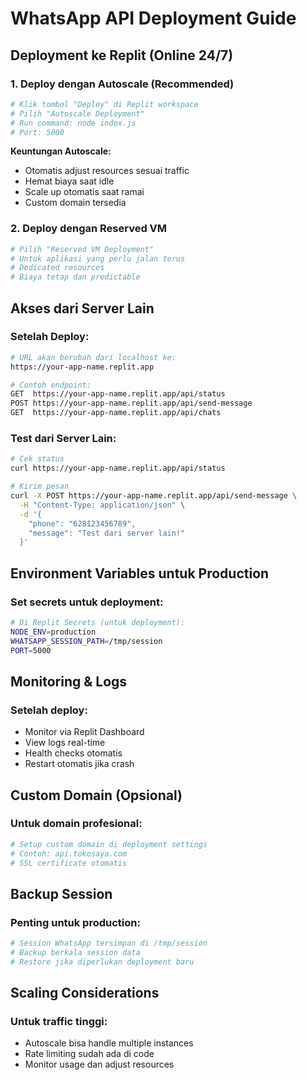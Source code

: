 # WhatsApp API Deployment Guide

## Deployment ke Replit (Online 24/7)

### 1. Deploy dengan Autoscale (Recommended)
```bash
# Klik tombol "Deploy" di Replit workspace
# Pilih "Autoscale Deployment"
# Run command: node index.js
# Port: 5000
```

**Keuntungan Autoscale:**
- Otomatis adjust resources sesuai traffic
- Hemat biaya saat idle
- Scale up otomatis saat ramai
- Custom domain tersedia

### 2. Deploy dengan Reserved VM
```bash
# Pilih "Reserved VM Deployment" 
# Untuk aplikasi yang perlu jalan terus
# Dedicated resources
# Biaya tetap dan predictable
```

## Akses dari Server Lain

### Setelah Deploy:
```bash
# URL akan berubah dari localhost ke:
https://your-app-name.replit.app

# Contoh endpoint:
GET  https://your-app-name.replit.app/api/status
POST https://your-app-name.replit.app/api/send-message
GET  https://your-app-name.replit.app/api/chats
```

### Test dari Server Lain:
```bash
# Cek status
curl https://your-app-name.replit.app/api/status

# Kirim pesan
curl -X POST https://your-app-name.replit.app/api/send-message \
  -H "Content-Type: application/json" \
  -d '{
    "phone": "628123456789",
    "message": "Test dari server lain!"
  }'
```

## Environment Variables untuk Production

### Set secrets untuk deployment:
```bash
# Di Replit Secrets (untuk deployment):
NODE_ENV=production
WHATSAPP_SESSION_PATH=/tmp/session
PORT=5000
```

## Monitoring & Logs

### Setelah deploy:
- Monitor via Replit Dashboard
- View logs real-time
- Health checks otomatis
- Restart otomatis jika crash

## Custom Domain (Opsional)

### Untuk domain profesional:
```bash
# Setup custom domain di deployment settings
# Contoh: api.tokosaya.com
# SSL certificate otomatis
```

## Backup Session

### Penting untuk production:
```bash
# Session WhatsApp tersimpan di /tmp/session
# Backup berkala session data
# Restore jika diperlukan deployment baru
```

## Scaling Considerations

### Untuk traffic tinggi:
- Autoscale bisa handle multiple instances
- Rate limiting sudah ada di code
- Monitor usage dan adjust resources